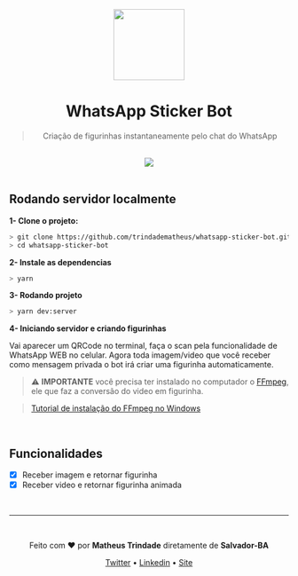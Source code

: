 <div align="center">
<img src="https://raw.githubusercontent.com/trindadematheus/whastapp-sticker-bot/master/assets/logo.png" width="128" height="128"/>

# WhatsApp Sticker Bot

> Criação de figurinhas instantaneamente pelo chat do WhatsApp
</div>

<br/>

<div align="center">
  <img src="https://imgur.com/3hGZBuy.png" />
</div>

<br />

## Rodando servidor localmente

**1- Clone o projeto:**

```bash
> git clone https://github.com/trindadematheus/whatsapp-sticker-bot.git
> cd whatsapp-sticker-bot
```

**2- Instale as dependencias**

```bash
> yarn
```

**3- Rodando projeto**

```bash
> yarn dev:server
```

**4- Iniciando servidor e criando figurinhas**

Vai aparecer um QRCode no terminal, faça o scan pela funcionalidade de WhatsApp WEB no celular.
Agora toda imagem/video que você receber como mensagem privada o bot irá criar uma figurinha automaticamente.

> ⚠ **IMPORTANTE** você precisa ter instalado no computador o [FFmpeg](https://ffmpeg.org/), ele que faz a conversão do video em figurinha.

> [Tutorial de instalação do FFmpeg no Windows](http://blog.gregzaal.com/how-to-install-ffmpeg-on-windows/)

<br/>

## Funcionalidades
- [x] Receber imagem e retornar figurinha
- [x] Receber video e retornar figurinha animada

<br/>

---

<br/>

<p align="center">Feito com <b>♥</b> por <b>Matheus Trindade</b> diretamente de <b>Salvador-BA</b></p>

<p align="center">
  <a href="https://www.twitch.tv/trindabsc">Twitter</a> •
  <a href="https://www.linkedin.com/in/trndd/">Linkedin</a> •
  <a href="https://trndd.netlify.com/">Site</a>
</p>
